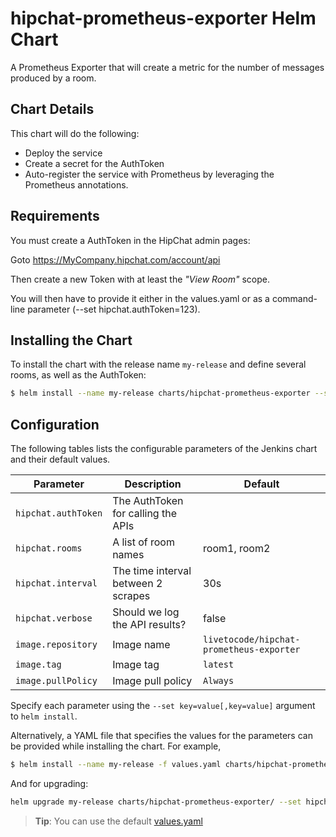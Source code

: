 # hipchat-prometheus-exporter Helm Chart

A Prometheus Exporter that will create a metric for the number of messages produced by a room.

## Chart Details
This chart will do the following:

* Deploy the service
* Create a secret for the AuthToken
* Auto-register the service with Prometheus by leveraging the Prometheus annotations.

## Requirements

You must create a AuthToken in the HipChat admin pages:

Goto https://MyCompany.hipchat.com/account/api

Then create a new Token with at least the *"View Room"* scope.

You will then have to provide it either in the values.yaml or as a command-line parameter (--set hipchat.authToken=123).

## Installing the Chart

To install the chart with the release name `my-release` and define several rooms, as well as the AuthToken:

```bash
$ helm install --name my-release charts/hipchat-prometheus-exporter --set hipchat.rooms[0]=room1,hipchat.rooms[1]=room2,hipchat.authToken=myToken,hipchat.verbose=true
```

## Configuration

The following tables lists the configurable parameters of the Jenkins chart and their default values.


| Parameter                         | Description                          | Default                                                                      |
| --------------------------------- | ------------------------------------ | ---------------------------------------------------------------------------- |
| `hipchat.authToken`               | The AuthToken for calling the APIs   |                                                                              |
| `hipchat.rooms`                   | A list of room names                 | room1, room2                                                                 |
| `hipchat.interval`                | The time interval between 2 scrapes  | 30s                                                                          |
| `hipchat.verbose`                 | Should we log the API results?       | false                                                                        |
| `image.repository`                | Image name                           | `livetocode/hipchat-prometheus-exporter`                                     |
| `image.tag`                       | Image tag                            | `latest`                                                                     |
| `image.pullPolicy`                | Image pull policy                    | `Always`                                                                     |


Specify each parameter using the `--set key=value[,key=value]` argument to `helm install`.

Alternatively, a YAML file that specifies the values for the parameters can be provided while installing the chart. For example,

```bash
$ helm install --name my-release -f values.yaml charts/hipchat-prometheus-exporter
```

And for upgrading:
```bash
helm upgrade my-release charts/hipchat-prometheus-exporter/ --set hipchat.authToken=myToken,hipchat.rooms[0]=room1,hipchat.rooms[1]=room2,hipchat.verbose=true
```

> **Tip**: You can use the default [values.yaml](values.yaml)